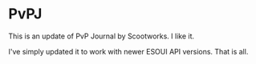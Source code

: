 # PvPJ

This is an update of PvP Journal by Scootworks. I like it.

I've simply updated it to work with newer ESOUI API versions. That is all.
